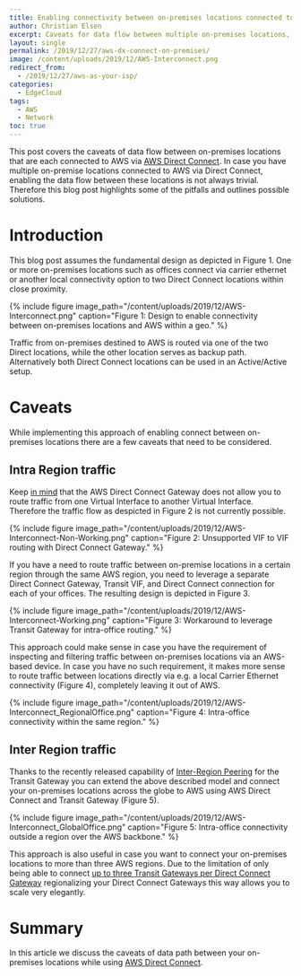 ```yaml
---
title: Enabling connectivity between on-premises locations connected to AWS through Direct Connect
author: Christian Elsen
excerpt: Caveats for data flow between multiple on-premises locations, when using AWS with Direct Connect and Transit Gateway
layout: single
permalink: /2019/12/27/aws-dx-connect-on-premises/
image: /content/uploads/2019/12/AWS-Interconnect.png
redirect_from:
  - /2019/12/27/aws-as-your-isp/
categories:
  - EdgeCloud
tags:
  - AWS
  - Network
toc: true
---
```


This post covers the caveats of data flow between on-premises locations that are each connected to AWS via [AWS Direct Connect](https://aws.amazon.com/directconnect/). In case you have multiple on-premise locations connected to AWS via Direct Connect, enabling the data flow between these locations is not always trivial. Therefore this blog post highlights some of the pitfalls and outlines possible solutions.

# Introduction

This blog post assumes the fundamental design as depicted in Figure 1. One or more on-premises locations such as offices connect via carrier ethernet or another local connectivity option to two Direct Connect locations within close proximity.

{% include figure image_path="/content/uploads/2019/12/AWS-Interconnect.png" caption="Figure 1: Design to enable connectivity between on-premises locations and AWS within a geo." %}

Traffic from on-premises destined to AWS is routed via one of the two Direct locations, while the other location serves as backup path. Alternatively both Direct Connect locations can be used in an Active/Active setup.

# Caveats

While implementing this approach of enabling connect between on-premises locations there are a few caveats that need to be considered.

## Intra Region traffic

Keep [in mind](https://edge-cloud-net.web.app/2019/09/06/dx-gateway-deep-dive/) that the AWS Direct Connect Gateway does not allow you to route traffic from one Virtual Interface to another Virtual Interface. Therefore the traffic flow as despicted in Figure 2 is not currently possible.

{% include figure image_path="/content/uploads/2019/12/AWS-Interconnect-Non-Working.png" caption="Figure 2: Unsupported VIF to VIF routing with Direct Connect Gateway." %}

If you have a need to route traffic between on-premise locations in a certain region through the same AWS region, you need to leverage a separate Direct Connect Gateway, Transit VIF, and Direct Connect connection for each of your offices. The resulting design is depicted in Figure 3.  

{% include figure image_path="/content/uploads/2019/12/AWS-Interconnect-Working.png" caption="Figure 3: Workaround to leverage Transit Gateway for intra-office routing." %}

This approach could make sense in case you have the requirement of inspecting and filtering traffic between on-premises locations via an AWS-based device. In case you have no such requirement, it makes more sense to route traffic between locations directly via e.g. a local Carrier Ethernet connectivity (Figure 4), completely leaving it out of AWS.

{% include figure image_path="/content/uploads/2019/12/AWS-Interconnect_RegionalOffice.png" caption="Figure 4: Intra-office connectivity within the same region." %}

## Inter Region traffic

Thanks to the recently released capability of [Inter-Region Peering](https://aws.amazon.com/about-aws/whats-new/2019/12/aws-transit-gateway-supports-inter-region-peering/) for the Transit Gateway you can extend the above described model and connect your on-premises locations across the globe to AWS using AWS Direct Connect and Transit Gateway (Figure 5).

{% include figure image_path="/content/uploads/2019/12/AWS-Interconnect_GlobalOffice.png" caption="Figure 5: Intra-office connectivity outside a region over the AWS backbone." %}

This approach is also useful in case you want to connect your on-premises locations to more than three AWS regions. Due to the limitation of only being able to connect [up to three Transit Gateways per Direct Connect Gateway](https://www.edge-cloud.net/2019/09/06/dx-gateway-deep-dive/) regionalizing your Direct Connect Gateways this way allows you to scale very elegantly.

# Summary

In this article we discuss the caveats of data path between your on-premises locations while using [AWS Direct Connect](https://aws.amazon.com/directconnect/).
